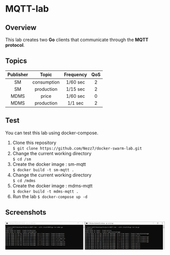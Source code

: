 # MQTT-lab
## Overview 
  This lab creates two **Go** clients that communicate through the **MQTT protocol**.
## Topics

| Publisher     | Topic         | Frequency | QoS|
|:-------------:|:-------------:|:-----:|:--:|
| SM            | consumption   | 1/60 sec |2|
| SM            | production    | 1/15 sec |2|
| MDMS          | price         | 1/60 sec |0|
| MDMS          | production    | 1/1 sec |2|
## Test
You can test this lab using docker-compose.
1. Clone this repository <br>
`$ git clone https://github.com/Nezz7/docker-swarm-lab.git`
2. Change the current working directory <br>
`$ cd /sm`<br>
3. Create the docker image : sm-mqtt  <br>
`$ docker build -t sm-mqtt .`<br>
4. Change the current working directory <br>
`$ cd /mdms`<br>
5. Create the docker image : mdms-mqtt  <br>
`$ docker build -t mdms-mqtt .`<br>
6. Run the lab
`$ docker-compose up -d`<br>


## Screenshots

![screenshot](https://github.com/Nezz7/MQTT-lab/blob/main/screenshot/screenshot.PNG)
